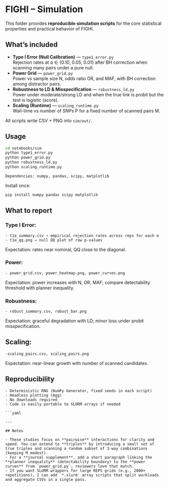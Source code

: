 # FIGHI – Simulation 

This folder provides **reproducible simulation scripts** for the core statistical properties and practical behavior of FIGHI.

## What’s included

- **Type I Error (Null Calibration)** — `type1_error.py`  
  Rejection rates at α ∈ {0.10, 0.05, 0.01} after BH correction when scanning many pairs under a pure null.
- **Power Grid** — `power_grid.py`  
  Power vs sample size N, odds ratio OR, and MAF, with BH correction among distractor pairs.
- **Robustness to LD & Misspecification** — `robustness_ld.py`  
  Power under moderate/strong LD and when the true link is probit but the test is logistic (score).
- **Scaling (Runtime)** — `scaling_runtime.py`  
  Wall-time vs number of SNPs P for a fixed number of scanned pairs M.

All scripts write CSV + PNG into `sim/out/`.

## Usage

```bash
cd notebooks/sim
python type1_error.py
python power_grid.py
python robustness_ld.py
python scaling_runtime.py
```
```text
Dependencies: numpy, pandas, scipy, matplotlib
```

Install once:

```bash
pip install numpy pandas scipy matplotlib
```


## What to report

### Type I Error:
```text
- t1e_summary.csv → empirical rejection rates across reps for each α
- t1e_qq.png → null QQ plot of raw p-values
```
Expectation: rates near nominal, QQ close to the diagonal.


### Power:

```text
- power_grid.csv, power_heatmap.png, power_curves.png
```
Expectation: power increases with N, OR, MAF; compare detectability threshold with planner inequality.

### Robustness:

```text
- robust_summary.csv, robust_bar.png
```
Expectation: graceful degradation with LD; minor loss under probit misspecification.

## Scaling:

```text
-scaling_pairs.csv, scaling_pairs.png
```
Expectation: near-linear growth with number of scanned candidates.

## Reproducibility

```text
- Deterministic RNG (NumPy Generator, fixed seeds in each script)
- Headless plotting (Agg)
- No downloads required
- Code is easily portable to SLURM arrays if needed

```yaml

---

## Notes

- These studies focus on **pairwise** interactions for clarity and speed. You can extend to **triples** by introducing a small set of true triples and scanning a random subset of 3-way combinations (keeping M modest).
- For a **journal supplement**, add a short paragraph linking the **planner inequality** (detectability boundary) to the **power curves** from `power_grid.py`; reviewers love that match.
- If you want SLURM wrappers for large REPS grids (e.g., 2000+ repetitions), I can add `*.slurm` array scripts that split workloads and aggregate CSVs in a single pass.
```
